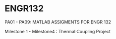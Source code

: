 # ENGR132
PA01 - PA09: MATLAB ASSIGMENTS FOR ENGR 132

Milestone 1 - Milestone4 : Thermal Coupling Project 
